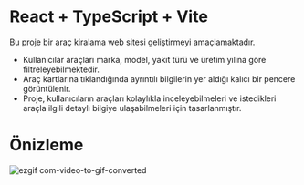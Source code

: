 # React + TypeScript + Vite

Bu proje bir araç kiralama web sitesi geliştirmeyi amaçlamaktadır.

- Kullanıcılar araçları marka, model, yakıt türü ve üretim yılına göre filtreleyebilmektedir.
- Araç kartlarına tıklandığında ayrıntılı bilgilerin yer aldığı kalıcı bir pencere görüntülenir.
- Proje, kullanıcıların araçları kolaylıkla inceleyebilmeleri ve istedikleri araçla ilgili detaylı bilgiye ulaşabilmeleri için tasarlanmıştır.

# Önizleme
![ezgif com-video-to-gif-converted](https://github.com/zeynepdeli/rentacar-ts/assets/129688573/ceab7d42-4425-4f35-97f8-23fb2f5383df)
